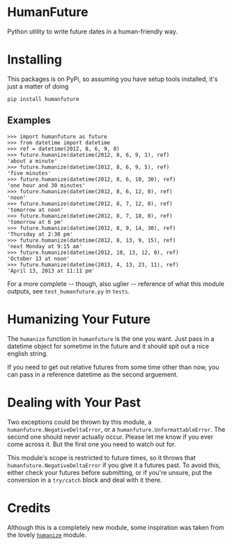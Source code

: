 HumanFuture
===========

Python utility to write future dates in a human-friendly way.


Installing
==========

This packages is on PyPi, so assuming you have setup tools installed, it's just
a matter of doing

    pip install humanfuture


Examples
--------

    >>> import humanfuture as future
    >>> from datetime import datetime
    >>> ref = datetime(2012, 8, 6, 9, 0)
    >>> future.humanize(datetime(2012, 8, 6, 9, 1), ref)
    'about a minute'
    >>> future.humanize(datetime(2012, 8, 6, 9, 5), ref)
    'five minutes'
    >>> future.humanize(datetime(2012, 8, 6, 10, 30), ref)
    'one hour and 30 minutes'
    >>> future.humanize(datetime(2012, 8, 6, 12, 0), ref)
    'noon'
    >>> future.humanize(datetime(2012, 8, 7, 12, 0), ref)
    'tomorrow at noon'
    >>> future.humanize(datetime(2012, 8, 7, 18, 0), ref)
    'tomorrow at 6 pm'
    >>> future.humanize(datetime(2012, 8, 9, 14, 30), ref)
    'Thursday at 2:30 pm'
    >>> future.humanize(datetime(2012, 8, 13, 9, 15), ref)
    'next Monday at 9:15 am'
    >>> future.humanize(datetime(2012, 10, 13, 12, 0), ref)
    'October 13 at noon'
    >>> future.humanize(datetime(2013, 4, 13, 23, 11), ref)
    'April 13, 2013 at 11:11 pm'


For a more complete -- though, also uglier -- reference of what this module
outputs, see `test_humanfuture.py` in `tests`.


Humanizing Your Future
======================

The `humanize` function in `humanfuture` is the one you want. Just pass in a
datetime object for sometime in the future and it should spit out a nice
english string.

If you need to get out relative futures from some time other than now, you can
pass in a reference datetime as the second arguement.


Dealing with Your Past
======================

Two exceptions could be thrown by this module, a
`humanfuture.NegativeDeltaError`, or a `humanfuture.UnformattableError`. The
second one should never actually occur. Please let me know if you ever come
across it. But the first one you need to watch out for.

This module's scope is restricted to future times, so it throws that
`humanfuture.NegativeDeltaError` if you give it a futures past. To avoid this,
either check your futures before submitting, or if you're unsure, put the
conversion in a `try/catch` block and deal with it there.


Credits
=======

Although this is a completely new module, some inspiration was taken from the
lovely [`humanize`](https://github.com/jmoiron/humanize) module.
